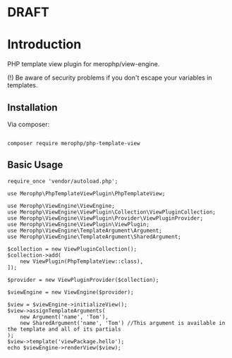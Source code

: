 # DRAFT

# Introduction
PHP template view plugin for merophp/view-engine.

(!) Be aware of security problems if you don't escape your variables in templates.

## Installation

Via composer:

<code>
composer require merophp/php-template-view
</code>

## Basic Usage

<pre><code>require_once 'vendor/autoload.php';

use Merophp\PhpTemplateViewPlugin\PhpTemplateView;

use Merophp\ViewEngine\ViewEngine;
use Merophp\ViewEngine\ViewPlugin\Collection\ViewPluginCollection;
use Merophp\ViewEngine\ViewPlugin\Provider\ViewPluginProvider;
use Merophp\ViewEngine\ViewPlugin\ViewPlugin;
use Merophp\ViewEngine\TemplateArgument\Argument;
use Merophp\ViewEngine\TemplateArgument\SharedArgument;

$collection = new ViewPluginCollection();
$collection->add(
    new ViewPlugin(PhpTemplateView::class),
]);

$provider = new ViewPluginProvider($collection);

$viewEngine = new ViewEngine($provider);

$view = $viewEngine->initializeView();
$view->assignTemplateArguments(
    new Argument('name', 'Tom'),
    new SharedArgument('name', 'Tom') //This argument is available in the template and all of its partials
);
$view->template('viewPackage.hello');
echo $viewEngine->renderView($view);
</code></pre>